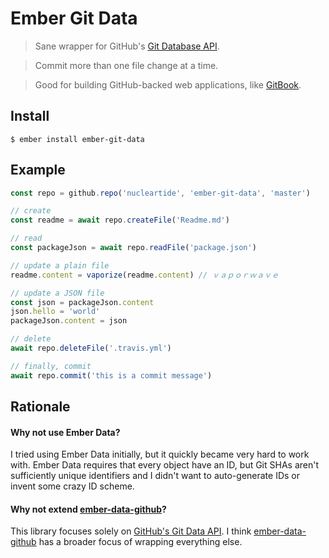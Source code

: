
# Ember Git Data

> Sane wrapper for GitHub's [Git Database API][1].

> Commit more than one file change at a time.

> Good for building GitHub-backed web applications, like [GitBook][2].

## Install

```
$ ember install ember-git-data
```

## Example

```js
const repo = github.repo('nucleartide', 'ember-git-data', 'master')

// create
const readme = await repo.createFile('Readme.md')

// read
const packageJson = await repo.readFile('package.json')

// update a plain file
readme.content = vaporize(readme.content) // ｖａｐｏｒｗａｖｅ

// update a JSON file
const json = packageJson.content
json.hello = 'world'
packageJson.content = json

// delete
await repo.deleteFile('.travis.yml')

// finally, commit
await repo.commit('this is a commit message')
```

## Rationale

#### Why not use Ember Data?

I tried using Ember Data initially, but it quickly became very hard to work with. Ember Data requires that every object have an ID, but Git SHAs aren't sufficiently unique identifiers and I didn't want to auto-generate IDs or invent some crazy ID scheme.

#### Why not extend [ember-data-github][3]?

This library focuses solely on [GitHub's Git Data API][1]. I think [ember-data-github][3] has a broader focus of wrapping everything else.

[1]: https://developer.github.com/v3/git/
[2]: https://www.gitbook.com/
[3]: https://github.com/elwayman02/ember-data-github

